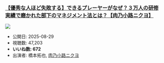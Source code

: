 ### [【優秀な人ほど失敗する】できるプレーヤーがなぜ？３万人の研修実績で磨かれた部下のマネジメント法とは？【肉乃小路ニクヨ】](https://www.youtube.com/watch?v=RQx0Se_RJi4)
[![](https://img.youtube.com/vi/RQx0Se_RJi4/sddefault.jpg)](https://www.youtube.com/watch?v=RQx0Se_RJi4)
-   公開日: 2025-08-29
-   視聴数: 47,203
-   **いいね数: 672**
-   出演者: 橋本拓也, [肉乃小路ニクヨ](/rehacq_fan/people/肉乃小路ニクヨ "wikilink")
